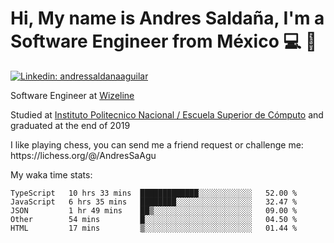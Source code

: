 # Hi, My name is Andres Saldaña, I'm a Software Engineer from México :computer: :boy:

[![Linkedin: andressaldanaaguilar](https://img.shields.io/badge/-andressaldanaaguilar-blue?style=flat-square&logo=Linkedin&logoColor=white&link=https://www.linkedin.com/in/thaianebraga/)](https://www.linkedin.com/in/andressaldanaaguilar)

<p>Software Engineer at <a href="https://www.wizeline.com/">Wizeline</a></p>
<p>Studied at <a href="https://en.wikipedia.org/wiki/ESCOM">Instituto Politecnico Nacional / Escuela Superior de Cómputo</a> and graduated at the end of 2019</p>
<p>I like playing chess, you can send me a friend request or challenge me: https://lichess.org/@/AndresSaAgu</p>

<p> My waka time stats: </p>

<!--START_SECTION:waka-->
```text
TypeScript   10 hrs 33 mins  █████████████░░░░░░░░░░░░   52.00 % 
JavaScript   6 hrs 35 mins   ████████░░░░░░░░░░░░░░░░░   32.47 % 
JSON         1 hr 49 mins    ██▒░░░░░░░░░░░░░░░░░░░░░░   09.00 % 
Other        54 mins         █░░░░░░░░░░░░░░░░░░░░░░░░   04.50 % 
HTML         17 mins         ▒░░░░░░░░░░░░░░░░░░░░░░░░   01.44 % 
```
<!--END_SECTION:waka-->

